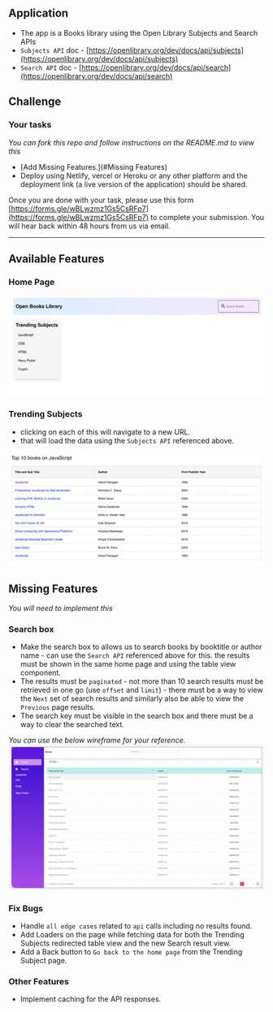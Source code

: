 ## Application
- The app is a Books library using the Open Library Subjects and Search APIs
- `Subjects API` doc - [https://openlibrary.org/dev/docs/api/subjects](https://openlibrary.org/dev/docs/api/subjects)
- `Search API` doc - [https://openlibrary.org/dev/docs/api/search](https://openlibrary.org/dev/docs/api/search)

## Challenge
### Your tasks
*You can fork this repo and follow instructions on the README.md to view this*
- [Add Missing Features.](#Missing Features)
- Deploy using Netlify, vercel or Heroku or any other platform and the deployment link (a live version of the application) should be shared.

Once you are done with your task, please use this form [https://forms.gle/wBLwzmz1Gs5CsRFp7](https://forms.gle/wBLwzmz1Gs5CsRFp7) to complete your submission.
You will hear back within 48 hours from us via email.

---
## Available Features

### Home Page
![Home Page](./static/images/home.png)
### Trending Subjects
- clicking on each of this will navigate to a new URL.
- that will load the data using the `Subjects API` referenced above.

![Trending Subjects Results](./static/images/results.png)

## Missing Features
*You will need to implement this*
### Search box
- Make the search box to allows us to search books by booktitle or author name - can use the `Search API` referenced above for this.
the results must be shown in the same home page and using the table view component.
- The results must be `paginated` - not more than 10 search results must be retrieved in one go (use `offset` and `limit`) - there must be a way to view the `Next` set of search results and similarly also be able to view the `Previous` page results.
- The search key must be visible in the search box and there must be a way to clear the searched text.

*You can use the below wireframe for your reference.*
![Refrence wireframe](./static/images/reference.png)

### Fix Bugs
- Handle `all edge cases` related to `api` calls including no results found.
- Add Loaders on the page while fetching data for both the Trending Subjects redirected table view and the new Search result view.
- Add a Back button to `Go back to the home page` from the Trending Subject page.

### Other Features
- Implement caching for the API responses.